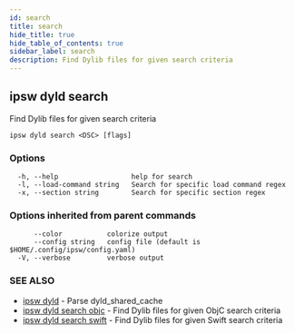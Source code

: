 ```yaml
---
id: search
title: search
hide_title: true
hide_table_of_contents: true
sidebar_label: search
description: Find Dylib files for given search criteria
---
```

## ipsw dyld search

Find Dylib files for given search criteria

```
ipsw dyld search <DSC> [flags]
```

### Options

```
  -h, --help                  help for search
  -l, --load-command string   Search for specific load command regex
  -x, --section string        Search for specific section regex
```

### Options inherited from parent commands

```
      --color           colorize output
      --config string   config file (default is $HOME/.config/ipsw/config.yaml)
  -V, --verbose         verbose output
```

### SEE ALSO

* [ipsw dyld](/docs/cli/ipsw/dyld)	 - Parse dyld_shared_cache
* [ipsw dyld search objc](/docs/cli/ipsw/dyld/search/objc)	 - Find Dylib files for given ObjC search criteria
* [ipsw dyld search swift](/docs/cli/ipsw/dyld/search/swift)	 - Find Dylib files for given Swift search criteria


